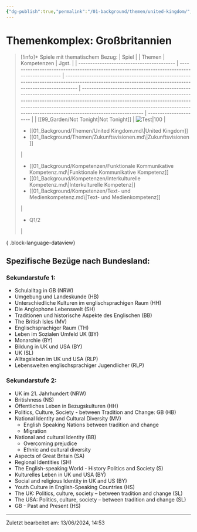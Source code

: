 ```yaml
---
{"dg-publish":true,"permalink":"/01-background/themen/united-kingdom/","tags":["topic"],"noteIcon":"1"}
---
```


# Themenkomplex: Großbritannien
>[!info]+ Spiele mit thematischem Bezug:
> | Spiel                                     |                                                                                               | Themen                                                                                                                                                | Kompetenzen                                                                                                                                                                                                                                                                                                                | Jgst.                  |
> | ----------------------------------------- | --------------------------------------------------------------------------------------------- | ----------------------------------------------------------------------------------------------------------------------------------------------------- | -------------------------------------------------------------------------------------------------------------------------------------------------------------------------------------------------------------------------------------------------------------------------------------------------------------------------- | ---------------------- |
> | [[99_Garden/Not Tonight\|Not Tonight]] | ![Test\|100](https://images.igdb.com/igdb/image/upload/t_cover_big/ttzqxxpoy9fqjt346om5.webp) | <ul><li>[[01_Background/Themen/United Kingdom.md\\|United Kingdom]]</li><li>[[01_Background/Themen/Zukunftsvisionen.md\\|Zukunftsvisionen]]</li></ul> | <ul><li>[[01_Background/Kompetenzen/Funktionale Kommunikative Kompetenz.md\\|Funktionale Kommunikative Kompetenz]]</li><li>[[01_Background/Kompetenzen/Interkulturelle Kompetenz.md\\|Interkulturelle Kompetenz]]</li><li>[[01_Background/Kompetenzen/Text- und Medienkompetenz.md\\|Text- und Medienkompetenz]]</li></ul> | <ul><li>Q1/2</li></ul> |
> 
{ .block-language-dataview}
## Spezifische Bezüge nach Bundesland:
### Sekundarstufe 1:
- Schulalltag in GB (NRW)
- Umgebung und Landeskunde (HB)
- Unterschiedliche Kulturen im englischsprachigen Raum (HH)
- Die Anglophone Lebenswelt (SH)
- Traditionen und historische Aspekte des Englischen (BB)
- The British Isles (MV)
- Englischsprachiger Raum (TH)
- Leben im Sozialen Umfeld UK (BY)
- Monarchie (BY)
- Bildung in UK und USA (BY)
- UK (SL)
- Alltagsleben im UK und USA (RLP)
- Lebenswelten englischsprachiger Jugendlicher (RLP)
### Sekundarstufe 2:
- UK im 21. Jahrhundert (NRW)
- Britishness (NS)
- Öffentliches Leben in Bezugskulturen (HH)
- Politics, Culture, Society - between Tradition and Change: GB (HB)
- National Identity and Cultural Diversity (MV)
	- English Speaking Nations between tradition and change
	- Migration
- National and cultural Identity (BB)
	- Overcoming prejudice
	- Ethnic and cultural diversity
- Aspects of Great Britain (SA)
- Regional Identities (SH)
- The English-speaking World - History Politics and Society (S)
- Kulturelles Leben in UK und USA (BY)
- Social and religious Identity in UK and US (BY)
- Youth Culture in English-Speaking Countries (HS)
- The UK: Politics, culture, society – between tradition and change (SL)
- The USA: Politics, culture, society – between tradition and change (SL)
- GB - Past and Present (HS)

---
Zuletzt bearbeitet am: 13/06/2024, 14:53